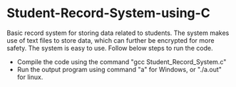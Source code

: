 # Student-Record-System-using-C
Basic record system for storing data related to students. The system makes use of text files to store data, which can further be encrypted for more safety. The system is easy to use. Follow below steps to run the code.

- Compile the code using the command "gcc Student_Record_System.c"
- Run the output program using command "a" for Windows, or "./a.out" for linux.
